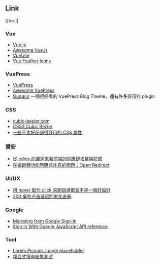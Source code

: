 <h2>Link</h2>

[[toc]]

### Vue
- [Vue.js](https://vuejs.org/)
- [Awesome Vue.js](https://awesome-vue.js.org/)
- [VueUse](https://vueuse.org/)
- [Vue Feather Icons](https://vue-feather-icons.egoist.sh/)

### VuePress
- [VuePress](https://vuepress.vuejs.org/)
- [Awesome VuePress](https://github.com/vuepress/awesome-vuepress)
- [Gungnir](https://vuepress-theme-gungnir.vercel.app/) 一個很好看的 VuePress Blog Theme，還有許多好用的 plugin

### CSS
- [cubic-bezier.com](https://cubic-bezier.com/#.56,-0.88,.48,1.85)
- [CSS3 Cubic Bezier](https://www.oxxostudio.tw/articles/201406/css-cubic-bezier.html)
- [一些不太好記卻很好用的 CSS 屬性](https://blog.huli.tw/2021/04/17/css-attrs/)

### 資安
- [從 cdnjs 的漏洞來看前端的供應鏈攻擊與防禦](https://blog.huli.tw/2021/08/22/cdnjs-and-supply-chain-attack/)
- [在做跳轉功能時應該注意的問題：Open Redirect](https://tech-blog.cymetrics.io/posts/huli/open-redirect/)

### UI/UX
- [用 hover 取代 click 來開啟選單並不是一個好設計](https://jason-memo.dev/posts/replacing-click-with-hover-interaction-is-not-a-good-design/)
- [300 毫秒点击延迟的来龙去脉](https://thx.github.io/mobile/300ms-click-delay)

### Google
- [Migrating from Google Sign-In](https://developers.google.com/identity/gsi/web/guides/migration)
- [Sign In With Google JavaScript API reference ](https://developers.google.com/identity/gsi/web/reference/js-reference#google.accounts.id.prompt)

### Tool
- [Lorem Picsum, Image placeholder](https://picsum.photos/)
- [複合式搜尋結果測試](https://search.google.com/test/rich-results)
